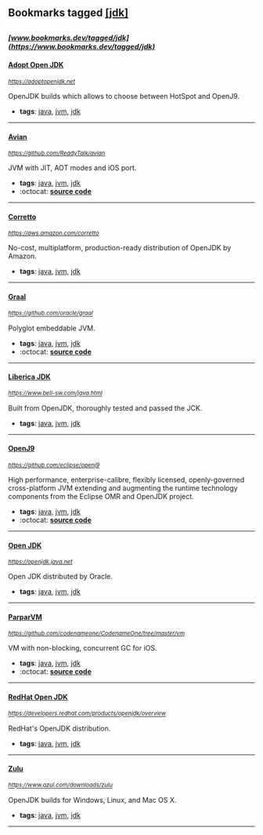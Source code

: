 ## Bookmarks tagged [[jdk]](https://www.bookmarks.dev?q=[jdk])

_<sup><sup>[www.bookmarks.dev/tagged/jdk](https://www.bookmarks.dev/tagged/jdk)</sup></sup>_
---
#### [Adopt Open JDK](https://adoptopenjdk.net)
_<sup>https://adoptopenjdk.net</sup>_

OpenJDK builds which allows to choose between HotSpot and OpenJ9.
* **tags**: [java](../tagged/java.md), [jvm](../tagged/jvm.md), [jdk](../tagged/jdk.md)
---
#### [Avian](https://github.com/ReadyTalk/avian)
_<sup>https://github.com/ReadyTalk/avian</sup>_

JVM with JIT, AOT modes and iOS port.
* **tags**: [java](../tagged/java.md), [jvm](../tagged/jvm.md), [jdk](../tagged/jdk.md)
* :octocat: **[source code](https://github.com/ReadyTalk/avian)**
---
#### [Corretto](https://aws.amazon.com/corretto)
_<sup>https://aws.amazon.com/corretto</sup>_

No-cost, multiplatform, production-ready distribution of OpenJDK by Amazon.
* **tags**: [java](../tagged/java.md), [jvm](../tagged/jvm.md), [jdk](../tagged/jdk.md)
---
#### [Graal](https://github.com/oracle/graal)
_<sup>https://github.com/oracle/graal</sup>_

Polyglot embeddable JVM.
* **tags**: [java](../tagged/java.md), [jvm](../tagged/jvm.md), [jdk](../tagged/jdk.md)
* :octocat: **[source code](https://github.com/oracle/graal)**
---
#### [Liberica JDK](https://www.bell-sw.com/java.html)
_<sup>https://www.bell-sw.com/java.html</sup>_

Built from OpenJDK, thoroughly tested and passed the JCK.
* **tags**: [java](../tagged/java.md), [jvm](../tagged/jvm.md), [jdk](../tagged/jdk.md)
---
#### [OpenJ9](https://github.com/eclipse/openj9)
_<sup>https://github.com/eclipse/openj9</sup>_

High performance, enterprise-calibre, flexibly licensed, openly-governed cross-platform JVM extending and augmenting the runtime technology components from the Eclipse OMR and OpenJDK project.
* **tags**: [java](../tagged/java.md), [jvm](../tagged/jvm.md), [jdk](../tagged/jdk.md)
* :octocat: **[source code](https://github.com/eclipse/openj9)**
---
#### [Open JDK](https://openjdk.java.net)
_<sup>https://openjdk.java.net</sup>_

Open JDK distributed by Oracle.
* **tags**: [java](../tagged/java.md), [jvm](../tagged/jvm.md), [jdk](../tagged/jdk.md)
---
#### [ParparVM](https://github.com/codenameone/CodenameOne/tree/master/vm)
_<sup>https://github.com/codenameone/CodenameOne/tree/master/vm</sup>_

VM with non-blocking, concurrent GC for iOS.
* **tags**: [java](../tagged/java.md), [jvm](../tagged/jvm.md), [jdk](../tagged/jdk.md)
* :octocat: **[source code](https://github.com/codenameone/CodenameOne/tree/master/vm)**
---
#### [RedHat Open JDK](https://developers.redhat.com/products/openjdk/overview)
_<sup>https://developers.redhat.com/products/openjdk/overview</sup>_

RedHat's OpenJDK distribution.
* **tags**: [java](../tagged/java.md), [jvm](../tagged/jvm.md), [jdk](../tagged/jdk.md)
---
#### [Zulu](https://www.azul.com/downloads/zulu)
_<sup>https://www.azul.com/downloads/zulu</sup>_

OpenJDK builds for Windows, Linux, and Mac OS X.
* **tags**: [java](../tagged/java.md), [jvm](../tagged/jvm.md), [jdk](../tagged/jdk.md)
---
